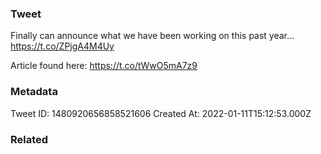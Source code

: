 ### Tweet
Finally can announce what we have been working on this past year… https://t.co/ZPjgA4M4Uy

Article found here: https://t.co/tWwO5mA7z9

### Metadata
Tweet ID: 1480920656858521606
Created At: 2022-01-11T15:12:53.000Z

### Related

